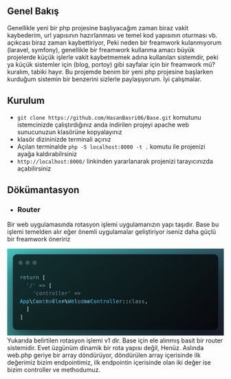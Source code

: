 ## Genel Bakış
Genellikle yeni bir php projesine başlıyacağım zaman biraz vakit kaybederim, url yapısının hazırlanması ve temel kod yapısının oturması vb. açıkcası 
biraz zaman kaybettiriyor, Peki neden bir freamwork kulanmıyorum (laravel, symfony), genellikle bir freamwork kullanma amacı büyük projelerde küçük işlerle vakit
kaybetmemek adına kullanılan sistemdir, peki ya küçük sistemler için (blog, portoy) gibi sayfalar için bir freamwork mü? kuralım, tabiki hayır. Bu projemde benim 
bir yeni php projesine başlarken kurduğum sistemin bir benzerini sizlerle paylaşıyorum. İyi çalışmalar.

## Kurulum
- ``git clone https://github.com/HasanBasri06/Base.git`` komutunu istemcinizde çalıştırdığınız anda indirilen projeyi apache web sunucunuzun klasörüne kopyalayınız
- klasör dizininizde terminali açınız
- Açılan terminalde ``php -S localhost:8000 -t .`` komutu ile projenizi ayağa kaldırabilrsiniz
- ``http://localhost:8000/`` linkinden yararlanarak projenizi tarayıcınızda açabilirsiniz

## Dökümantasyon
* ### Router
Bir web uygulamasında rotasyon işlemi uygulamanızın yapı taşıdır. Base bu işlemi temelden alır eğer önemli uygulamalar geliştiriyor iseniz daha güçlü bir freamwork öneririz



![alt text](/app/views/images/docs/app_web.php.png)
Yukarıda belirtilen rotasyon işlemi v1 dir. Base için ele alınmış basit bir router sistemidir. Evet üzgünüm dinamik bir rota yapısı değil, Henüz.
Aslında web.php geriye bir array döndürüyor, döndürülen array içerisinde ilk değerimiz bizim endpointimiz, ilk endpointin içerisinde olan iki değer ise bizim controller ve methodumuz.

